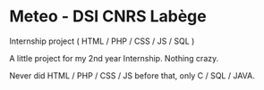 # Meteo - DSI CNRS Labège
Internship project ( HTML / PHP / CSS / JS / SQL )

A little project for my 2nd year Internship. Nothing crazy.

Never did HTML / PHP / CSS / JS before that, only C / SQL / JAVA. 
